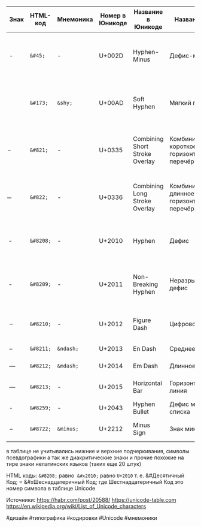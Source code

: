 | Знак  | HTML-код  | Мнемоника | Номер в Юникоде | Название в Юникоде             | Название RU                                          | Назначение и употребление                                                         |
| ----- | --------- | --------- | --------------- | ------------------------------ | ---------------------------------------------------- | --------------------------------------------------------------------------------- |
| -     | `&#45;`   | -         | U+002D          | Hyphen-Minus                   | Дефис-минус                                          | вместо всех остальных чёрточек при отсутствии технической возможности             |
| ­ ­   | `&#173;`  | `&shy;`   | U+00AD          | Soft Hyphen                    | Мягкий перенос                                       | тире появляется только, когда алгоритм пытается перенести слово на новую строку   |
| ̵ ­­  | `&#821;`  | -         | U+0335          | Combining Short Stroke Overlay | Комбинируемое короткое горизонтальное перечёркивание | комбинированный символ который перечёркивает рядом стоящий символ короткой чертой |
| ̵̶ ­­ | `&#822;`  | -         | U+0336          | Combining Long Stroke Overlay  | Комбинируемое длинное горизонтальное перечёркивание  | комбинированный символ который перечёркивает рядом стоящий символ длинной чертой  |
| ‐     | `&#8208;` | -         | U+2010          | Hyphen                         | Дефис                                                | для разделения частей слова: «светло‐серый», «по‐моему», «кое‐кто» и т. п.        |
| ‑     | `&#8209;` | -         | U+2011          | Non-Breaking Hyphen            | Неразрывный дефис                                    | для написания фамилий и других слов с девисами которые нежелательно переносить    |
| ‒     | `&#8210;` | -         | U+2012          | Figure Dash                    | Цифровое тире                                        | номера телефонов и другие цифровые коды                                           |
| –     | `&#8211;` | `&ndash;` | U+2013          | En Dash                        | Среднее тире                                         | западная типографика                                                              |
| —     | `&#8212;` | `&mdash;` | U+2014          | Em Dash                        | Длинное тире                                         | русская типографика                                                               |
| ―     | `&#8213;` | -         | U+2015          | Horizontal Bar                 | Горизонтальная линия                                 | диалоги (в западной типографике)                                                  |
| ⁃     | `&#8259;` | -         | U+2043          | Hyphen Bullet                  | Дефис маркер списка                                  | маркер списка                                                                     |
| −     | `&#8722;` | `&minus;` | U+2212          | Minus Sign                     | Знак минус                                           | математические выражения: 2 − 3 = −1                                              |

в таблице не учитывались нижние и верхние подчеркивания, символы псевдографики а так же диакритические знаки и прочие похожие на тире знаки нелатинских языков (таких еще 20 штук)

HTML коды:
`&#8208;` равно  `&#x2010;` равно `U+2010` т. е.
&#Десятичный Код; = &#xШеснадцатеричный Код;
где Шестнадцатеричный Код это номер символа в таблице Unicode

Источники:
https://habr.com/post/20588/
https://unicode-table.com
https://en.wikipedia.org/wiki/List_of_Unicode_characters

#дизайн #типографика #кодировки #Unicode #мнемоники
